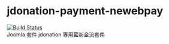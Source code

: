 # jdonation-payment-newebpay
[![Build Status](https://dev.azure.com/tellustek/%E7%AA%A9%E7%AA%A9/_apis/build/status/jdonation-payment-newebpay?branchName=master)](https://dev.azure.com/tellustek/%E7%AA%A9%E7%AA%A9/_build/latest?definitionId=1&branchName=master) <br>
Joomla 套件 jdonation 專用藍新金流套件
